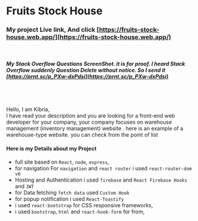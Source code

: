# Fruits Stock House

### My project Live link, And click [https://fruits-stock-house.web.app/](https://fruits-stock-house.web.app/)
<br/>


##### My Stack Overflow Questions ScreenShot. it is for proof. I heard Stack Overflow suddenly Question Delete without notice. So I send it [https://prnt.sc/p_PXw-dxPdsi](https://prnt.sc/p_PXw-dxPdsi)

<br /><br />

Hello,
I am Kibria,
<br />
I have read your description and you are looking for a front-end web developer for your company, your company focuses on warehouse management (inventory management) website . here is an example of a warehouse-type website. you can check from the point of list

#### Here is my Details about my Project

- full site based on `React`, `node`, `express`,
- for navigation For `navigation` and `react router` i used `react-router-dom v6`
- Hosting and Authentication i used `firebase` and `React Firebase Hooks` and `JWT`
- for Data fetching `fetch data` used `Custom Hook`
- for popup notification i used `React-Toastify`
- i used `react-bootstrap` for CSS responsive frameworks,
- i used `bootstrap`, `html` and `react-hook-form` for from,
